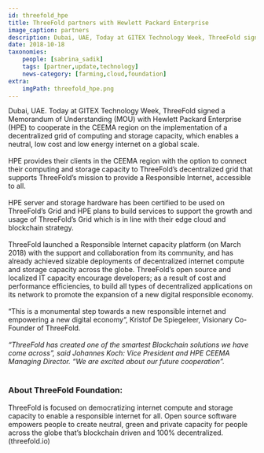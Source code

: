 ```yaml
---
id: threefold_hpe
title: ThreeFold partners with Hewlett Packard Enterprise
image_caption: partners
description: Dubai, UAE, Today at GITEX Technology Week, ThreeFold signed a Memorandum of Understanding (MOU) with Hewlett Packard Enterprise (HPE)
date: 2018-10-18
taxonomies:
    people: [sabrina_sadik]
    tags: [partner,update,technology]
    news-category: [farming,cloud,foundation]
extra:
    imgPath: threefold_hpe.png
---
```


Dubai, UAE. Today at GITEX Technology Week, ThreeFold signed a Memorandum of Understanding (MOU) with Hewlett Packard Enterprise (HPE) to cooperate in the CEEMA region on the implementation of a decentralized grid of computing and storage capacity, which enables a neutral, low cost and low energy internet on a global scale.
<br/>
<br/>
HPE provides their clients in the CEEMA region with the option to connect their computing and storage capacity to ThreeFold’s decentralized grid that supports ThreeFold’s mission to provide a Responsible Internet, accessible to all.
<br/>
<br/>
HPE server and storage hardware has been certified to be used on ThreeFold’s Grid and HPE plans to build services to support the growth and usage of ThreeFold’s Grid which is in line with their edge cloud and blockchain strategy.
<br/>
<br/>
ThreeFold launched a Responsible Internet capacity platform (on March 2018) with the support and collaboration from its community, and has already achieved sizable deployments of decentralized internet compute and storage capacity across the globe. ThreeFold’s open source and localized IT capacity encourage developers; as a result of cost and performance efficiencies, to build all types of decentralized applications on its network to promote the expansion of a new digital responsible economy.
<br/>
<br/>
“This is a monumental step towards a new responsible internet and empowering a new digital economy“, Kristof De Spiegeleer, Visionary Co-Founder of ThreeFold.
<br/>
<br/>
_“ThreeFold has created one of the smartest Blockchain solutions we have come across”, said Johannes Koch: Vice President and HPE CEEMA Managing Director. “We are excited about our future cooperation”._
<br/>
<br/>
### About ThreeFold Foundation:
ThreeFold is focused on democratizing internet compute and storage capacity to enable a responsible internet for all. Open source software empowers people to create neutral, green and private capacity for people across the globe that’s blockchain driven and 100% decentralized. (threefold.io)
